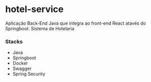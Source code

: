 # hotel-service
Aplicação Back-End Java que integra ao front-end React atavés do Springboot. Sistema de Hotelaria

### Stacks
- Java
- Springboot
- Docker
- Swagger
- Spring Security
